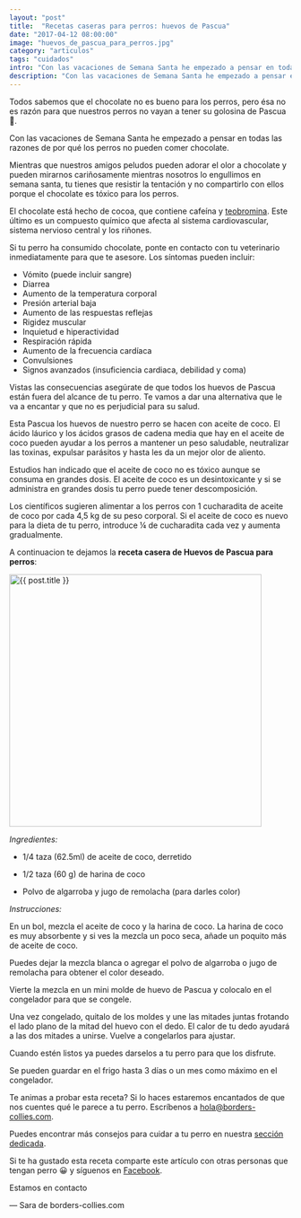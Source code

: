 ```yaml
---
layout: "post"
title:  "Recetas caseras para perros: huevos de Pascua"
date: "2017-04-12 08:00:00"
image: "huevos_de_pascua_para_perros.jpg"
category: "articulos"
tags: "cuidados"
intro: "Con las vacaciones de Semana Santa he empezado a pensar en todas las razones de por qué los perros no pueden comer chocolate."
description: "Con las vacaciones de Semana Santa he empezado a pensar en todas las razones de por qué los perros no pueden comer chocolate."
---
```


Todos sabemos que el chocolate no es bueno para los perros, pero ésa no es razón para que nuestros perros no vayan a tener su golosina de Pascua 🐰.

Con las vacaciones de Semana Santa he empezado a pensar en todas las razones de por qué los perros no pueden comer chocolate.

Mientras que nuestros amigos peludos pueden adorar el olor a chocolate y pueden mirarnos cariñosamente mientras nosotros lo engullimos en semana santa, tu tienes que resistir la tentación y no compartirlo con ellos porque el chocolate es tóxico para los perros.

El chocolate está hecho de cocoa, que contiene cafeína y [teobromina](https://es.wikipedia.org/wiki/Teobromina). Este último es un compuesto químico que afecta al sistema cardiovascular, sistema nervioso central y los riñones.

Si tu perro ha consumido chocolate, ponte en contacto con tu veterinario inmediatamente para que te asesore. Los síntomas pueden incluir:

- Vómito (puede incluir sangre)
- Diarrea
- Aumento de la temperatura corporal
- Presión arterial baja
- Aumento de las respuestas reflejas
- Rigidez muscular
- Inquietud e hiperactividad
- Respiración rápida
- Aumento de la frecuencia cardíaca
- Convulsiones
- Signos avanzados (insuficiencia cardiaca, debilidad y coma)

Vistas las consecuencias asegúrate de que todos los huevos de Pascua están fuera del alcance de tu perro. Te vamos a dar una alternativa que le va a encantar y que no es perjudicial para su salud.

Esta Pascua los huevos de nuestro perro se hacen con aceite de coco. El ácido láurico y los ácidos grasos de cadena media que hay en el aceite de coco pueden ayudar a los perros a mantener un peso saludable, neutralizar las toxinas, expulsar parásitos y hasta les da un mejor olor de aliento.

Estudios han indicado que el aceite de coco no es tóxico aunque se consuma en grandes dosis. El aceite de coco es un desintoxicante y si se administra en grandes dosis tu perro puede tener descomposición.

Los científicos sugieren alimentar a los perros con 1 cucharadita de aceite de coco por cada 4,5 kg de su peso corporal. Si el aceite de coco es nuevo para la dieta de tu perro, introduce ¼ de cucharadita cada vez y aumenta gradualmente.

A continuacion te dejamos la **receta casera de Huevos de Pascua para perros**:

<div class="text-center">
  <img src= "{{site.url}}/assets/img/articulos/recetas-para-perros-huevos-de-pascua.jpg" width="450" height="auto" alt="{{ post.title }}">
</div>

 _Ingredientes:_

- 1/4 taza (62.5ml) de aceite de coco, derretido

- 1/2 taza (60 g) de harina de coco

- Polvo de algarroba y jugo de remolacha (para darles color)

 _Instrucciones:_

En un bol, mezcla el aceite de coco y la harina de coco. La harina de coco es muy absorbente y si ves la mezcla un poco seca, añade un poquito más de aceite de coco.

Puedes dejar la mezcla blanca o agregar el polvo de algarroba o jugo de remolacha para obtener el color deseado.

Vierte la mezcla en un mini molde de huevo de Pascua y colocalo en el congelador para que se congele.

Una vez congelado, quitalo de los moldes y une las mitades juntas frotando el lado plano de la mitad del huevo con el dedo. El calor de tu dedo ayudará a las dos mitades a unirse. Vuelve a congelarlos para ajustar.

Cuando estén listos ya puedes darselos a tu perro para que los disfrute.

Se pueden guardar en el frigo hasta 3 días o un mes como máximo en el congelador.

Te animas a probar esta receta? Si lo haces estaremos encantados de que nos cuentes qué le parece a tu perro. Escríbenos a hola@borders-collies.com.

Puedes encontrar más consejos para cuidar a tu perro en nuestra [sección dedicada](http://www.borders-collies.com/border-collie-cuidados/).

Si te ha gustado esta receta comparte este artículo con otras personas que tengan perro 😀 y síguenos en [Facebook](https://www.facebook.com/borderscolliescom).

Estamos en contacto

— Sara de borders-collies.com
